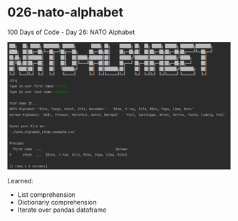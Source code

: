 # 026-nato-alphabet
100 Days of Code - Day 26: NATO Alphabet

![sample](img/sample.PNG)

Learned:
- List comprehension
- Dictionariy comprehension
- Iterate over pandas dataframe
